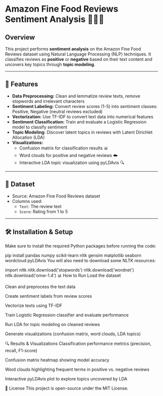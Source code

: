 # Amazon Fine Food Reviews Sentiment Analysis 🍎🍔🛒

## Overview

This project performs **sentiment analysis** on the Amazon Fine Food Reviews dataset using Natural Language Processing (NLP) techniques. It classifies reviews as **positive** or **negative** based on their text content and uncovers key topics through **topic modeling**.

---

## 🚀 Features

- **Data Preprocessing:** Clean and lemmatize review texts, remove stopwords and irrelevant characters
- **Sentiment Labeling:** Convert review scores (1-5) into sentiment classes: Positive, Negative (neutral reviews excluded)
- **Vectorization:** Use TF-IDF to convert text data into numerical features
- **Sentiment Classification:** Train and evaluate a Logistic Regression model to classify sentiment
- **Topic Modeling:** Discover latent topics in reviews with Latent Dirichlet Allocation (LDA)
- **Visualizations:**
  - Confusion matrix for classification results 📊
  - Word clouds for positive and negative reviews ☁️
  - Interactive LDA topic visualization using pyLDAvis 🔍

---

## 📁 Dataset

- Source: Amazon Fine Food Reviews dataset  
- Columns used:  
  - `Text`: The review text  
  - `Score`: Rating from 1 to 5  

---

## 🛠️ Installation & Setup

Make sure to install the required Python packages before running the code:

pip install pandas numpy scikit-learn nltk gensim matplotlib seaborn wordcloud pyLDAvis
You will also need to download some NLTK resources:

import nltk
nltk.download('stopwords')
nltk.download('wordnet')
nltk.download('omw-1.4')
📊 How to Run
Load the dataset

Clean and preprocess the text data

Create sentiment labels from review scores

Vectorize texts using TF-IDF

Train Logistic Regression classifier and evaluate performance

Run LDA for topic modeling on cleaned reviews

Generate visualizations (confusion matrix, word clouds, LDA topics)

🔍 Results & Visualizations
Classification performance metrics (precision, recall, F1-score)

Confusion matrix heatmap showing model accuracy

Word clouds highlighting frequent terms in positive vs. negative reviews

Interactive pyLDAvis plot to explore topics uncovered by LDA


📜 License
This project is open-source under the MIT License.
